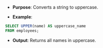 - **Purpose**: Converts a string to uppercase.

- **Example**:		
```sql
SELECT UPPER(name) AS uppercase_name
FROM employees;
```

-  **Output**: Returns all names in uppercase.
